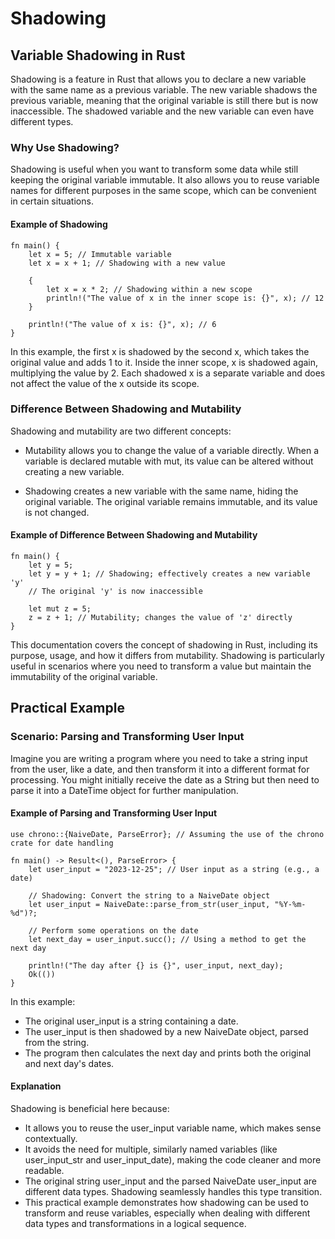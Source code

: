 # Shadowing
<show-structure for="chapter" depth="3"/>

## Variable Shadowing in Rust

Shadowing is a feature in Rust that allows you to declare a new variable with the same name as a previous variable. The
new variable shadows the previous variable, meaning that the original variable is still there but is now inaccessible.
The shadowed variable and the new variable can even have different types.

### Why Use Shadowing?

Shadowing is useful when you want to transform some data while still keeping the original variable immutable. It also
allows you to reuse variable names for different purposes in the same scope, which can be convenient in certain
situations.

#### Example of Shadowing

```text
fn main() {
    let x = 5; // Immutable variable
    let x = x + 1; // Shadowing with a new value

    {
        let x = x * 2; // Shadowing within a new scope
        println!("The value of x in the inner scope is: {}", x); // 12
    }

    println!("The value of x is: {}", x); // 6
}

```

In this example, the first x is shadowed by the second x, which takes the original value and adds 1 to it. Inside the
inner scope, x is shadowed again, multiplying the value by 2. Each shadowed x is a separate variable and does not affect
the value of the x outside its scope.

### Difference Between Shadowing and Mutability

Shadowing and mutability are two different concepts:

- Mutability allows you to change the value of a variable directly. When a variable is declared mutable with mut, its
  value can be altered without creating a new variable.

- Shadowing creates a new variable with the same name, hiding the original variable. The original variable remains
  immutable, and its value is not changed.

#### Example of Difference Between Shadowing and Mutability

```text
fn main() {
    let y = 5;
    let y = y + 1; // Shadowing; effectively creates a new variable 'y'
    // The original 'y' is now inaccessible

    let mut z = 5;
    z = z + 1; // Mutability; changes the value of 'z' directly
}
```

This documentation covers the concept of shadowing in Rust, including its purpose, usage, and how it differs from
mutability. Shadowing is particularly useful in scenarios where you need to transform a value but maintain the
immutability of the original variable.

## Practical Example

### Scenario: Parsing and Transforming User Input

Imagine you are writing a program where you need to take a string input from the user, like a date, and then transform
it into a different format for processing. You might initially receive the date as a String but then need to parse it
into a DateTime object for further manipulation.

#### Example of Parsing and Transforming User Input

```text
use chrono::{NaiveDate, ParseError}; // Assuming the use of the chrono crate for date handling

fn main() -> Result<(), ParseError> {
    let user_input = "2023-12-25"; // User input as a string (e.g., a date)

    // Shadowing: Convert the string to a NaiveDate object
    let user_input = NaiveDate::parse_from_str(user_input, "%Y-%m-%d")?;

    // Perform some operations on the date
    let next_day = user_input.succ(); // Using a method to get the next day

    println!("The day after {} is {}", user_input, next_day);
    Ok(())
}

```

In this example:

- The original user_input is a string containing a date.
- The user_input is then shadowed by a new NaiveDate object, parsed from the string.
- The program then calculates the next day and prints both the original and next day's dates.

#### Explanation

Shadowing is beneficial here because:

- It allows you to reuse the user_input variable name, which makes sense contextually.
- It avoids the need for multiple, similarly named variables (like user_input_str and user_input_date), making the code
  cleaner and more readable.
- The original string user_input and the parsed NaiveDate user_input are different data types. Shadowing seamlessly
  handles this type transition.
- This practical example demonstrates how shadowing can be used to transform and reuse variables, especially when
  dealing with different data types and transformations in a logical sequence.